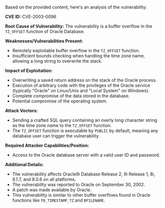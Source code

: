 Based on the provided content, here's an analysis of the vulnerability:

**CVE ID:** CVE-2003-0096

**Root Cause of Vulnerability:**
The vulnerability is a buffer overflow in the `TZ_OFFSET` function of Oracle Database.

**Weaknesses/Vulnerabilities Present:**
- Remotely exploitable buffer overflow in the `TZ_OFFSET` function.
- Insufficient bounds checking when handling the time zone name, allowing a long string to overwrite the stack.

**Impact of Exploitation:**
- Overwriting a saved return address on the stack of the Oracle process.
- Execution of arbitrary code with the privileges of the Oracle service (typically "Oracle" on Linux/Unix and "Local System" on Windows).
- Complete compromise of the data stored in the database.
- Potential compromise of the operating system.

**Attack Vectors:**
- Sending a crafted SQL query containing an overly long character string as the time zone name to the `TZ_OFFSET` function.
- The `TZ_OFFSET` function is executable by `PUBLIC` by default, meaning any database user can trigger the vulnerability.

**Required Attacker Capabilities/Position:**
- Access to the Oracle database server with a valid user ID and password.

**Additional Details:**
- The vulnerability affects Oracle9i Database Release 2, 9i Release 1, 8i, 8.1.7, and 8.0.6 on all platforms.
- The vulnerability was reported to Oracle on September 30, 2002.
- A patch was made available by Oracle.
- This vulnerability is similar to other buffer overflows found in Oracle functions like `TO_TIMESTAMP_TZ` and `BFILENAME`.